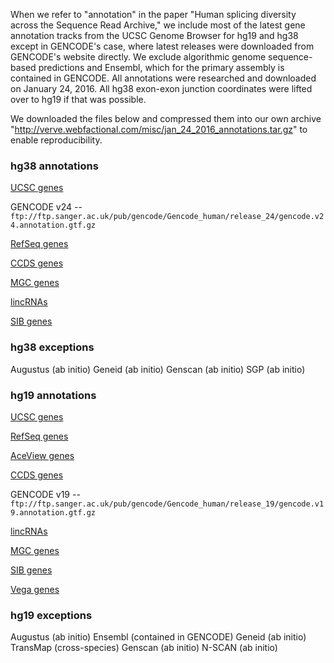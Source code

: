 When we refer to "annotation" in the paper "Human splicing diversity across the Sequence Read Archive," we include most of the latest gene annotation tracks from the UCSC Genome Browser for hg19 and hg38 except in GENCODE's case, where latest releases were downloaded from GENCODE's website directly. We exclude algorithmic genome sequence-based predictions and Ensembl, which for the primary assembly is contained in GENCODE. All annotations were researched and downloaded on January 24, 2016. All hg38 exon-exon junction coordinates were lifted over to hg19 if that was possible.

We downloaded the files below and compressed them into our own archive "http://verve.webfactional.com/misc/jan_24_2016_annotations.tar.gz" to enable reproducibility.

### hg38 annotations

[UCSC genes](http://hgdownload.soe.ucsc.edu/goldenPath/hg38/database/knownGene.txt.gz)

GENCODE v24 -- `ftp://ftp.sanger.ac.uk/pub/gencode/Gencode_human/release_24/gencode.v24.annotation.gtf.gz`

[RefSeq genes](http://hgdownload.soe.ucsc.edu/goldenPath/hg38/database/refGene.txt.gz)

[CCDS genes](http://hgdownload.soe.ucsc.edu/goldenPath/hg38/database/ccdsGene.txt.gz)

[MGC genes](http://hgdownload.soe.ucsc.edu/goldenPath/hg38/database/mgcGenes.txt.gz)

[lincRNAs](http://hgdownload.soe.ucsc.edu/goldenPath/hg38/database/lincRNAsTranscripts.txt.gz)

[SIB genes](http://hgdownload.soe.ucsc.edu/goldenPath/hg38/database/sibGene.txt.gz)

### hg38 exceptions

Augustus (ab initio)
Geneid (ab initio)
Genscan (ab initio)
SGP (ab initio)

### hg19 annotations

[UCSC genes](http://hgdownload.soe.ucsc.edu/goldenPath/hg19/database/knownGene.txt.gz)

[RefSeq genes](http://hgdownload.soe.ucsc.edu/goldenPath/hg19/database/refGene.txt.gz)

[AceView genes](http://hgdownload.soe.ucsc.edu/goldenPath/hg19/database/acembly.txt.gz)

[CCDS genes](http://hgdownload.soe.ucsc.edu/goldenPath/hg19/database/ccdsGene.txt.gz)

GENCODE v19 -- `ftp://ftp.sanger.ac.uk/pub/gencode/Gencode_human/release_19/gencode.v19.annotation.gtf.gz`

[lincRNAs](http://hgdownload.soe.ucsc.edu/goldenPath/hg19/database/lincRNAsTranscripts.txt.gz)

[MGC genes](http://hgdownload.soe.ucsc.edu/goldenPath/hg19/database/mgcGenes.txt.gz)

[SIB genes](http://hgdownload.soe.ucsc.edu/goldenPath/hg19/database/sibGene.txt.gz)

[Vega genes](http://hgdownload.soe.ucsc.edu/goldenPath/hg19/database/vegaGene.txt.gz)

### hg19 exceptions

Augustus (ab initio)
Ensembl (contained in GENCODE)
Geneid (ab initio)
TransMap (cross-species)
Genscan (ab initio)
N-SCAN (ab initio)

